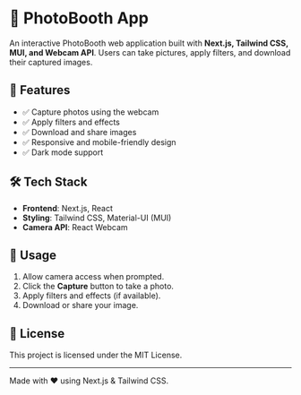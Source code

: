 # 📸 PhotoBooth App

An interactive PhotoBooth web application built with **Next.js, Tailwind CSS, MUI, and Webcam API**. Users can take pictures, apply filters, and download their captured images.

## 🚀 Features

- ✅ Capture photos using the webcam  
- ✅ Apply filters and effects  
- ✅ Download and share images  
- ✅ Responsive and mobile-friendly design  
- ✅ Dark mode support  

## 🛠️ Tech Stack

- **Frontend**: Next.js, React  
- **Styling**: Tailwind CSS, Material-UI (MUI)  
- **Camera API**: React Webcam  

## 🔧 Usage

1. Allow camera access when prompted.  
2. Click the **Capture** button to take a photo.  
3. Apply filters and effects (if available).  
4. Download or share your image.  

## 📓 License

This project is licensed under the MIT License.

---

Made with ❤️ using Next.js & Tailwind CSS.
